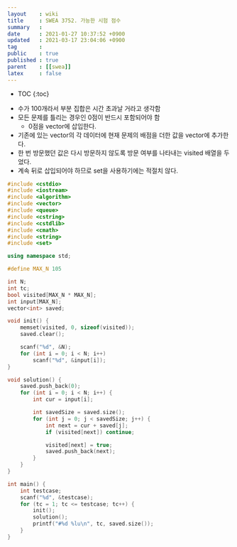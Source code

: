 ```yaml
---
layout    : wiki
title     : SWEA 3752. 가능한 시험 점수
summary   : 
date      : 2021-01-27 10:37:52 +0900
updated   : 2021-03-17 23:04:06 +0900
tag       : 
public    : true
published : true
parent    : [[swea]]
latex     : false
---
```

* TOC
{:toc}

- 수가 100개라서 부분 집합은 시간 초과날 거라고 생각함
- 모든 문제를 틀리는 경우인 0점이 반드시 포함되어야 함
	- 0점을 vector에 삽입한다.
- 기존에 있는 vector의 각 데이터에 현재 문제의 배점을 더한 값을 vector에 추가한다.
- 한 번 방문했던 값은 다시 방문하지 않도록 방문 여부를 나타내는 visited 배열을 두었다.
- 계속 뒤로 삽입되어야 하므로 set을 사용하기에는 적절치 않다.

```cpp
#include <cstdio>
#include <iostream>
#include <algorithm>
#include <vector>
#include <queue>
#include <cstring>
#include <cstdlib>
#include <cmath>
#include <string>
#include <set>

using namespace std;

#define MAX_N 105

int N;
int tc;
bool visited[MAX_N * MAX_N];
int input[MAX_N];
vector<int> saved;

void init() {
	memset(visited, 0, sizeof(visited));
	saved.clear();

	scanf("%d", &N);
	for (int i = 0; i < N; i++)
		scanf("%d", &input[i]);
}

void solution() {
	saved.push_back(0);
	for (int i = 0; i < N; i++) {
		int cur = input[i];

		int savedSize = saved.size();
		for (int j = 0; j < savedSize; j++) {
			int next = cur + saved[j];
			if (visited[next]) continue;

			visited[next] = true;
			saved.push_back(next);
		}
	}
}

int main() {
	int testcase;
	scanf("%d", &testcase);
	for (tc = 1; tc <= testcase; tc++) {
		init();
		solution();
		printf("#%d %lu\n", tc, saved.size());
	}
}
```
